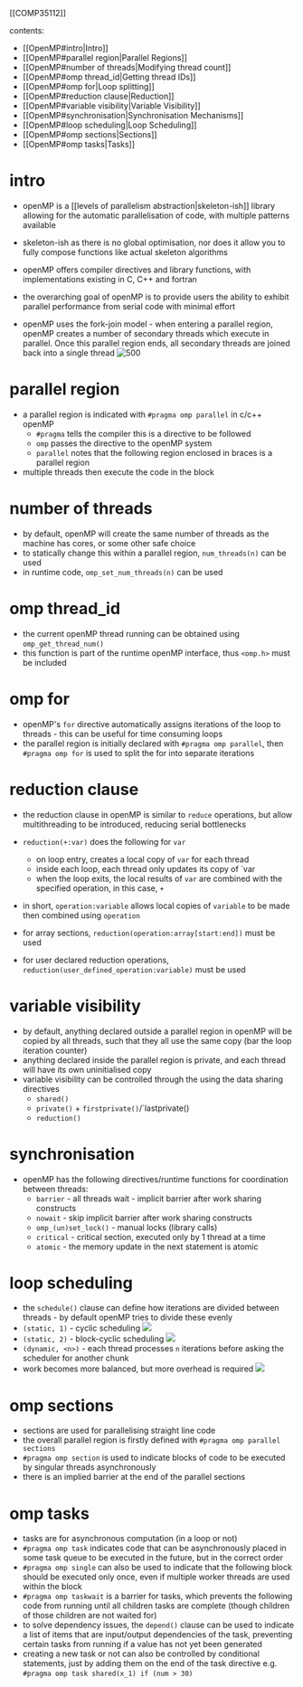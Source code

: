 [[COMP35112]]

contents:
- [[OpenMP#intro|Intro]]
- [[OpenMP#parallel region|Parallel Regions]]
- [[OpenMP#number of threads|Modifying thread count]]
- [[OpenMP#omp thread_id|Getting thread IDs]]
- [[OpenMP#omp for|Loop splitting]]
- [[OpenMP#reduction clause|Reduction]]
- [[OpenMP#variable visibility|Variable Visibility]]
- [[OpenMP#synchronisation|Synchronisation Mechanisms]]
- [[OpenMP#loop scheduling|Loop Scheduling]]
- [[OpenMP#omp sections|Sections]]
- [[OpenMP#omp tasks|Tasks]]
# intro
- openMP is a [[levels of parallelism abstraction|skeleton-ish]] library allowing for the automatic parallelisation of code, with multiple patterns available
- skeleton-ish as there is no global optimisation, nor does it allow you to fully compose functions like actual skeleton algorithms
- openMP offers compiler directives and library functions, with implementations existing in C, C++ and fortran
- the overarching goal of openMP is to provide users the ability to exhibit parallel performance from serial code with minimal effort

- openMP uses the fork-join model - when entering a parallel region, openMP creates a number of secondary threads which execute in parallel. Once this parallel region ends, all secondary threads are joined back into a single thread
![500](https://i.imgur.com/ZMAs4oE.png)

# parallel region
- a parallel region is indicated with `#pragma omp parallel` in c/c++ openMP
	- `#pragma` tells the compiler this is a directive to be followed
	- `omp` passes the directive to the openMP system
	- `parallel` notes that the following region enclosed in braces is a parallel region
- multiple threads then execute the code in the block
# number of threads
- by default, openMP will create the same number of threads as the machine has cores, or some other safe choice
- to statically change this within a parallel region, `num_threads(n)` can be used
- in runtime code, `omp_set_num_threads(n)` can be used
# omp thread_id
- the current openMP thread running can be obtained using `omp_get_thread_num()`
- this function is part of the runtime openMP interface, thus `<omp.h>` must be included 

# omp for
- openMP's `for` directive automatically assigns iterations of the loop to threads - this can be useful for time consuming loops
- the parallel region is initially declared with `#pragma omp parallel`, then `#pragma omp for` is used to split the for into separate iterations

# reduction clause
- the reduction clause in openMP is similar to `reduce` operations, but allow multithreading to be introduced, reducing serial bottlenecks
- `reduction(+:var)` does the following for `var`
	- on loop entry, creates a local copy of `var` for each thread
	- inside each loop, each thread only updates its copy of `var
	- when the loop exits, the local results of `var` are combined with the specified operation, in this case, `+`
- in short, `operation:variable` allows local copies of `variable` to be made then combined using `operation`

- for array sections, `reduction(operation:array[start:end])` must be used
- for user declared reduction operations, `reduction(user_defined_operation:variable)` must be used

# variable visibility
- by default, anything declared outside a parallel region in openMP will be copied by all threads, such that they all use the same copy (bar the loop iteration counter)
- anything declared inside the parallel region is private, and each thread will have its own uninitialised copy
- variable visibility can be controlled through the using the data sharing directives
	- `shared()`
	- `private()` + `firstprivate()`/`lastprivate()
	- `reduction()`

# synchronisation
- openMP has the following directives/runtime functions for coordination between threads:
	- `barrier` - all threads wait - implicit barrier after work sharing constructs
	- `nowait` - skip implicit barrier after work sharing constructs
	- `omp_(un)set_lock()` - manual locks (library calls)
	- `critical` - critical section, executed only by 1 thread at a time
	- `atomic` - the memory update in the next statement is atomic

# loop scheduling
- the `schedule()` clause can define how iterations are divided between threads - by default openMP tries to divide these evenly
- `(static, 1)` - cyclic scheduling
![](https://i.imgur.com/SuKoZkk.png)
- `(static, 2)` - block-cyclic scheduling
![](https://i.imgur.com/IHvvn9K.png)
- `(dynamic, <n>)` - each thread processes `n` iterations before asking the scheduler for another chunk
- work becomes more balanced, but more overhead is required
![](https://i.imgur.com/ML5qyBf.png)

# omp sections
- sections are used for parallelising straight line code
- the overall parallel region is firstly defined with `#pragma omp parallel sections`
- `#pragma omp section` is used to indicate blocks of code to be executed by singular threads asynchronously
- there is an implied barrier at the end of the parallel sections
# omp tasks
- tasks are for asynchronous computation (in a loop or not)
- `#pragma omp task` indicates code that can be asynchronously placed in some task queue to be executed in the future, but in the correct order
- `#pragma omp single` can also be used to indicate that the following block should be executed only once, even if multiple worker threads are used within the block
- `#pragma omp taskwait` is a barrier for tasks, which prevents the following code from running until all children tasks are complete (though children of those children are not waited for)
- to solve dependency issues, the `depend()` clause can be used to indicate a list of items that are input/output dependencies of the task, preventing certain tasks from running if a value has not yet been generated
- creating a new task or not can also be controlled by conditional statements, just by adding them on the end of the task directive e.g. `#pragma omp task shared(x_1) if (num > 30)`